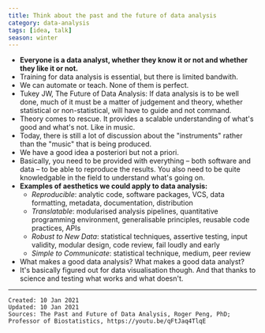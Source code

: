 ```yaml
---
title: Think about the past and the future of data analysis
category: data-analysis
tags: [idea, talk]
season: winter
---
```


* **Everyone is a data analyst, whether they know it or not and whether they like it or not.**
* Training for data analysis is essential, but there is limited bandwith.
* We can automate or teach. None of them is perfect.
* Tukey JW, The Future of Data Analysis: If data analysis is to be well done, much of it must be a matter of judgement and theory, whether statistical or non-statistical, will have to guide and not command.
* Theory comes to rescue. It provides a scalable understanding of what's good and what's not. Like in music.
* Today, there is still a lot of discussion about the "instruments" rather than the "music" that is being produced.
* We have a good idea a posteriori but not a priori.
* Basically, you need to be provided with everything – both software and data – to be able to reproduce the results. You also need to be quite knowledgable in the field to understand what's going on.
* **Examples of aesthetics we could apply to data analysis:**
	* *Reproducible*: analytic code, software packages, VCS, data formatting, metadata, documentation, distribution
	* *Translatable*: modularised analysis pipelines, quantitative programming environment, generalisable principles, reusable code practices, APIs
	* *Robust to New Data*: statistical techniques, assertive testing, input validity, modular design, code review, fail loudly and early
	* *Simple to Communicate*: statistical technique, medium, peer review
* What makes a good data analysis? What makes a good data analyst?
* It's basically figured out for data visualisation though. And that thanks to science and testing what works and what doesn't.
 
---
 
    Created: 10 Jan 2021
    Updated: 10 Jan 2021
	Sources: The Past and Future of Data Analysis, Roger Peng, PhD; Professor of Biostatistics, https://youtu.be/qFtJaq4TlqE